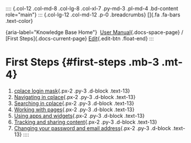 :::: {.col-12 .col-md-8 .col-lg-8 .col-xl-7 .py-md-3 .pl-md-4 .bd-content role="main"}
::: {.col-lg-12 .col-md-12 .p-0 .breadcrumbs}
[]{.fa .fa-bars .text-color}

[](https://docs.cplace.io/){aria-label="Knowledge Base Home"}  [User
Manual](/user-manual-en/){.docs-space-page} / [First
Steps]{.docs-current-page} [
Edit](https://github.com/collaborationfactory/cplace-doc-user-enu/blob/release/25.2/erste-schritte/_index.md){.edit-btn
.float-end}
:::

# First Steps {#first-steps .mb-3 .mt-4}

1.  [ cplace login
    mask](/user-manual-en/erste-schritte/anmeldemaske/){.px-2 .py-3
    .d-block .text-13}
2.  [ Navigating in
    cplace](/user-manual-en/erste-schritte/in-cplace-navigieren/){.px-2
    .py-3 .d-block .text-13}
3.  [ Searching in
    cplace](/user-manual-en/erste-schritte/in-cplace-suchen/){.px-2
    .py-3 .d-block .text-13}
4.  [ Working with
    pages](/user-manual-en/erste-schritte/mit-seiten-arbeiten/){.px-2
    .py-3 .d-block .text-13}
5.  [ Using apps and
    widgets](/user-manual-en/erste-schritte/apps-und-widgets-verwenden/){.px-2
    .py-3 .d-block .text-13}
6.  [ Tracking and sharing
    content](/user-manual-en/erste-schritte/inhalte-verfolgen-und-teilen/){.px-2
    .py-3 .d-block .text-13}
7.  [ Changing your password and email
    address](/user-manual-en/erste-schritte/passwort-und-emailadresse-aendern/){.px-2
    .py-3 .d-block .text-13}
::::
